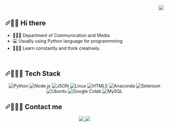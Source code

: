 <article class="markdown-body entry-content container-lg" itemprop="text"><p align="right" dir="auto">
    <a target="_blank" rel="noopener noreferrer nofollow" href="https://camo.githubusercontent.com/84e39f10e11a162903b1257b6c5952f1beb9d448bb65977031a5935a6c7eac41/68747470733a2f2f686974732e736565796f756661726d2e636f6d2f6170692f636f756e742f696e63722f62616467652e7376673f75726c3d68747470732533412532462532466769746875622e636f6d2532466c65656a6965756e733226636f756e745f62673d253233364241344638267469746c655f62673d2532333045313131362669636f6e3d6769746875622e7376672669636f6e5f636f6c6f723d253233464646464646267469746c653d6869747326656467655f666c61743d66616c7365"><img src="https://camo.githubusercontent.com/84e39f10e11a162903b1257b6c5952f1beb9d448bb65977031a5935a6c7eac41/68747470733a2f2f686974732e736565796f756661726d2e636f6d2f6170692f636f756e742f696e63722f62616467652e7376673f75726c3d68747470732533412532462532466769746875622e636f6d2532466c65656a6965756e733226636f756e745f62673d253233364241344638267469746c655f62673d2532333045313131362669636f6e3d6769746875622e7376672669636f6e5f636f6c6f723d253233464646464646267469746c653d6869747326656467655f666c61743d66616c7365" data-canonical-src="https://hits.seeyoufarm.com/api/count/incr/badge.svg?url=https%3A%2F%2Fgithub.com%2Fleejieuns2&amp;count_bg=%236BA4F8&amp;title_bg=%230E1116&amp;icon=github.svg&amp;icon_color=%23FFFFFF&amp;title=hits&amp;edge_flat=false" style="max-width: 100%;"></a>
</p>
<h2 tabindex="-1" dir="auto"><a id="user-content--hi-there" class="anchor" aria-hidden="true" tabindex="-1" href="#-hi-there"><svg class="octicon octicon-link" viewBox="0 0 16 16" version="1.1" width="16" height="16" aria-hidden="true"><path d="m7.775 3.275 1.25-1.25a3.5 3.5 0 1 1 4.95 4.95l-2.5 2.5a3.5 3.5 0 0 1-4.95 0 .751.751 0 0 1 .018-1.042.751.751 0 0 1 1.042-.018 1.998 1.998 0 0 0 2.83 0l2.5-2.5a2.002 2.002 0 0 0-2.83-2.83l-1.25 1.25a.751.751 0 0 1-1.042-.018.751.751 0 0 1-.018-1.042Zm-4.69 9.64a1.998 1.998 0 0 0 2.83 0l1.25-1.25a.751.751 0 0 1 1.042.018.751.751 0 0 1 .018 1.042l-1.25 1.25a3.5 3.5 0 1 1-4.95-4.95l2.5-2.5a3.5 3.5 0 0 1 4.95 0 .751.751 0 0 1-.018 1.042.751.751 0 0 1-1.042.018 1.998 1.998 0 0 0-2.83 0l-2.5 2.5a1.998 1.998 0 0 0 0 2.83Z"></path></svg></a>👋🏻 Hi there</h2>
<ul dir="auto">
<li>👩🏻‍💼   Department of Communication and Media</li>
<li>💻   Usually using Python language for programmming</li>
<li>👩🏻‍🏫   Learn constantly and think creatively.</li>
</ul>
<br>
<h2 tabindex="-1" dir="auto"><a id="user-content--tech-stack" class="anchor" aria-hidden="true" tabindex="-1" href="#-tech-stack"><svg class="octicon octicon-link" viewBox="0 0 16 16" version="1.1" width="16" height="16" aria-hidden="true"><path d="m7.775 3.275 1.25-1.25a3.5 3.5 0 1 1 4.95 4.95l-2.5 2.5a3.5 3.5 0 0 1-4.95 0 .751.751 0 0 1 .018-1.042.751.751 0 0 1 1.042-.018 1.998 1.998 0 0 0 2.83 0l2.5-2.5a2.002 2.002 0 0 0-2.83-2.83l-1.25 1.25a.751.751 0 0 1-1.042-.018.751.751 0 0 1-.018-1.042Zm-4.69 9.64a1.998 1.998 0 0 0 2.83 0l1.25-1.25a.751.751 0 0 1 1.042.018.751.751 0 0 1 .018 1.042l-1.25 1.25a3.5 3.5 0 1 1-4.95-4.95l2.5-2.5a3.5 3.5 0 0 1 4.95 0 .751.751 0 0 1-.018 1.042.751.751 0 0 1-1.042.018 1.998 1.998 0 0 0-2.83 0l-2.5 2.5a1.998 1.998 0 0 0 0 2.83Z"></path></svg></a>👩🏻‍💻 Tech Stack</h2>
<p align="center" dir="auto">
    <!-- Python -->
    <img src="https://img.shields.io/badge/Python-3776AB?style=flat-square&logo=Python&logoColor=white" alt="Python">
    <!-- Node.js -->
    <img src="https://img.shields.io/badge/Node.js-339933?style=flat-square&logo=Node.js&logoColor=white" alt="Node.js">
    <!-- JSON -->
    <img src="https://img.shields.io/badge/JSON-000000?style=flat-square&logo=json&logoColor=white" alt="JSON">
    <!-- Linux -->
    <img src="https://img.shields.io/badge/Linux-FCC624?style=flat-square&logo=linux&logoColor=black" alt="Linux">
    <!-- HTML5 -->
    <img src="https://img.shields.io/badge/HTML5-E34F26?style=flat-square&logo=html5&logoColor=white" alt="HTML5">
    <!-- Anaconda -->
    <img src="https://img.shields.io/badge/Anaconda-44A833?style=flat-square&logo=Anaconda&logoColor=white" alt="Anaconda">
    <!-- Selenium -->
    <img src="https://img.shields.io/badge/Selenium-43B02A?style=flat-square&logo=Selenium&logoColor=white" alt="Selenium">
    <!-- Ubuntu -->
    <img src="https://img.shields.io/badge/Ubuntu-E95420?style=flat-square&logo=Ubuntu&logoColor=white" alt="Ubuntu">
    <!-- Google Colab -->
    <img src="https://img.shields.io/badge/Google%20Colab-F9AB00?style=flat-square&logo=Google%20Colab&logoColor=white" alt="Google Colab">
    <!-- MySQL -->
    <img src="https://img.shields.io/badge/MySQL-4479A1?style=flat-square&logo=MySQL&logoColor=white" alt="MySQL">
</p>
<h2 tabindex="-1" dir="auto"><a id="user-content-️-contact-me" class="anchor" aria-hidden="true" tabindex="-1" href="#️-contact-me"><svg class="octicon octicon-link" viewBox="0 0 16 16" version="1.1" width="16" height="16" aria-hidden="true"><path d="m7.775 3.275 1.25-1.25a3.5 3.5 0 1 1 4.95 4.95l-2.5 2.5a3.5 3.5 0 0 1-4.95 0 .751.751 0 0 1 .018-1.042.751.751 0 0 1 1.042-.018 1.998 1.998 0 0 0 2.83 0l2.5-2.5a2.002 2.002 0 0 0-2.83-2.83l-1.25 1.25a.751.751 0 0 1-1.042-.018.751.751 0 0 1-.018-1.042Zm-4.69 9.64a1.998 1.998 0 0 0 2.83 0l1.25-1.25a.751.751 0 0 1 1.042.018.751.751 0 0 1 .018 1.042l-1.25 1.25a3.5 3.5 0 1 1-4.95-4.95l2.5-2.5a3.5 3.5 0 0 1 4.95 0 .751.751 0 0 1-.018 1.042.751.751 0 0 1-1.042.018 1.998 1.998 0 0 0-2.83 0l-2.5 2.5a1.998 1.998 0 0 0 0 2.83Z"></path></svg></a>🙋🏻‍♀️ Contact me</h2>
<div align="center" dir="auto">
    <a href="mailto:bbaddiction0724@gmail.com">
        <img src="https://camo.githubusercontent.com/5d033fa78ec1873aecead8727e4f37cce06868720f5722fc1874bf9064291330/68747470733a2f2f696d672e736869656c64732e696f2f62616467652f476d61696c2d4431343833363f7374796c653d666f722d7468652d6261646765266c6f676f3d676d61696c266c6f676f436f6c6f723d7768697465266c696e6b3d68747470733a2f2f696e7374616772616d2e636f6d2f6c65656a6965756e73322f" data-canonical-src="https://img.shields.io/badge/Gmail-D14836?style=for-the-badge&amp;logo=gmail&amp;logoColor=white&amp;link=https://instagram.com/rlarkdms724/" style="max-width: 100%;">
    </a>
    <a href="https://instagram.com/rlarkdms724" rel="nofollow">
        <img src="https://camo.githubusercontent.com/0231e2200eb5f385980769ec35e7ef23aab50fb29800f87e1dfe1c4371c42056/68747470733a2f2f696d672e736869656c64732e696f2f62616467652f496e7374616772616d2d4534343035463f7374796c653d666f722d7468652d6261646765266c6f676f3d696e7374616772616d266c6f676f436f6c6f723d7768697465266c696e6b3d68747470733a2f2f696e7374616772616d2e636f6d2f6c65656a6965756e73322f" data-canonical-src="https://img.shields.io/badge/Instagram-E4405F?style=for-the-badge&amp;logo=instagram&amp;logoColor=white&amp;link=https://instagram.com/rlarkdms724/" style="max-width: 100%;">
    </a>
</div>

</article>
  </div>
